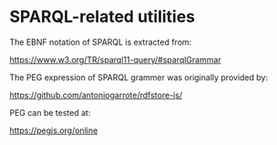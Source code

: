 # SPARQL-related utilities

The EBNF notation of SPARQL is extracted from:

https://www.w3.org/TR/sparql11-query/#sparqlGrammar

The PEG expression of SPARQL grammer was originally provided by:

https://github.com/antoniogarrote/rdfstore-js/


PEG can be tested at:

https://pegjs.org/online
